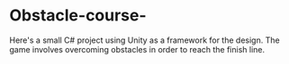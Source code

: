 # Obstacle-course-
Here's a  small C# project using Unity as a framework for the design. The game involves overcoming obstacles in order to reach the finish line.
